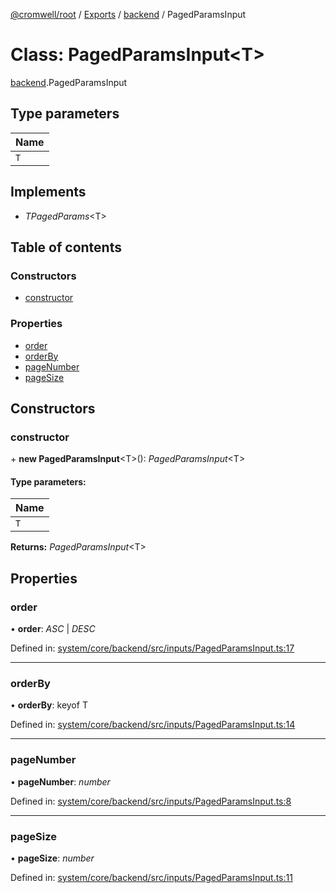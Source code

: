[@cromwell/root](../README.md) / [Exports](../modules.md) / [backend](../modules/backend.md) / PagedParamsInput

# Class: PagedParamsInput<T\>

[backend](../modules/backend.md).PagedParamsInput

## Type parameters

Name |
:------ |
`T` |

## Implements

* *TPagedParams*<T\>

## Table of contents

### Constructors

- [constructor](backend.pagedparamsinput.md#constructor)

### Properties

- [order](backend.pagedparamsinput.md#order)
- [orderBy](backend.pagedparamsinput.md#orderby)
- [pageNumber](backend.pagedparamsinput.md#pagenumber)
- [pageSize](backend.pagedparamsinput.md#pagesize)

## Constructors

### constructor

\+ **new PagedParamsInput**<T\>(): *PagedParamsInput*<T\>

#### Type parameters:

Name |
:------ |
`T` |

**Returns:** *PagedParamsInput*<T\>

## Properties

### order

• **order**: *ASC* \| *DESC*

Defined in: [system/core/backend/src/inputs/PagedParamsInput.ts:17](https://github.com/CromwellCMS/Cromwell/blob/ccdbdd0/system/core/backend/src/inputs/PagedParamsInput.ts#L17)

___

### orderBy

• **orderBy**: keyof T

Defined in: [system/core/backend/src/inputs/PagedParamsInput.ts:14](https://github.com/CromwellCMS/Cromwell/blob/ccdbdd0/system/core/backend/src/inputs/PagedParamsInput.ts#L14)

___

### pageNumber

• **pageNumber**: *number*

Defined in: [system/core/backend/src/inputs/PagedParamsInput.ts:8](https://github.com/CromwellCMS/Cromwell/blob/ccdbdd0/system/core/backend/src/inputs/PagedParamsInput.ts#L8)

___

### pageSize

• **pageSize**: *number*

Defined in: [system/core/backend/src/inputs/PagedParamsInput.ts:11](https://github.com/CromwellCMS/Cromwell/blob/ccdbdd0/system/core/backend/src/inputs/PagedParamsInput.ts#L11)
